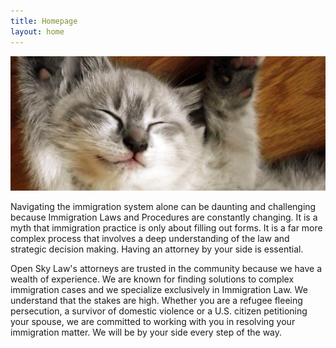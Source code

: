 ```yaml
---
title: Homepage
layout: home
---
```


![My helpful screenshot](assets/cat.jpeg)

Navigating the immigration system alone can be daunting and challenging because Immigration Laws and Procedures are constantly changing. It is a myth that immigration practice is only about filling out forms. It is a far more complex process that involves a deep understanding of the law and strategic decision making. Having an attorney by your side is essential.

Open Sky Law's attorneys are  trusted in the community because we have a wealth of experience. We are known for finding solutions to complex immigration  cases and we specialize exclusively in Immigration Law.  We understand that the stakes are high. Whether you are a refugee fleeing persecution, a survivor of domestic violence or a U.S. citizen petitioning your spouse, we are committed to working with you in resolving your immigration matter. We will be by your side every step of the way.
